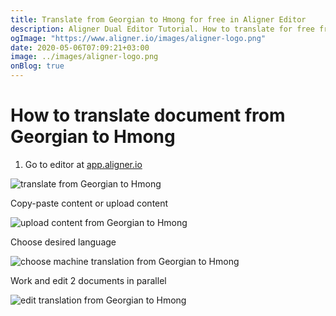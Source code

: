 ```yaml
---
title: Translate from Georgian to Hmong for free in Aligner Editor
description: Aligner Dual Editor Tutorial. How to translate for free from Georgian to Hmong. Aligner is multilingual document management platform. 
ogImage: "https://www.aligner.io/images/aligner-logo.png"
date: 2020-05-06T07:09:21+03:00
image: ../images/aligner-logo.png
onBlog: true
---
```


# How to translate document from Georgian to Hmong

1. Go to editor at [app.aligner.io](https://app.aligner.io "Aligner App web page")

![translate from Georgian to Hmong](../aligner-blank-editor.png "translate from Georgian to Hmong")

Copy-paste content or upload content

![upload content from Georgian to Hmong](../aligner-uploaded-document.png "upload content from Georgian to Hmong")

Choose desired language

![choose machine translation from Georgian to Hmong](../aligner-language-dropdown.png "choose machine translation from Georgian to Hmong")

Work and edit 2 documents in parallel

![edit translation from Georgian to Hmong](../aligner-double-sitded-editor.png "edit translation from Georgian to Hmong")

